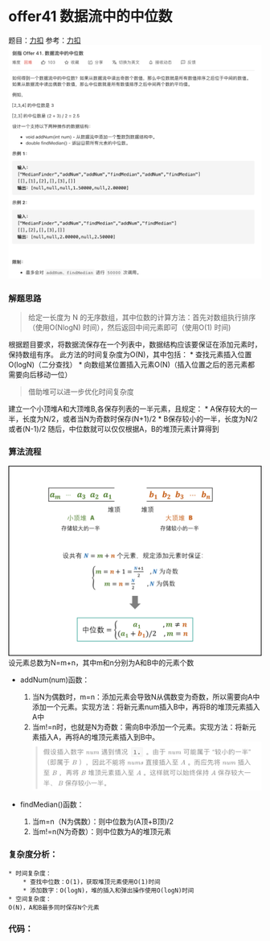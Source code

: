 # offer41 数据流中的中位数
题目：[力扣](https://leetcode-cn.com/problems/shu-ju-liu-zhong-de-zhong-wei-shu-lcof/)
参考：[力扣](https://leetcode-cn.com/problems/shu-ju-liu-zhong-de-zhong-wei-shu-lcof/solution/mian-shi-ti-41-shu-ju-liu-zhong-de-zhong-wei-shu-y/)
![](offer41%20%E6%95%B0%E6%8D%AE%E6%B5%81%E4%B8%AD%E7%9A%84%E4%B8%AD%E4%BD%8D%E6%95%B0/%E6%88%AA%E5%B1%8F2021-02-24%2014.46.14.png)
### 解题思路
> 给定一长度为 N 的无序数组，其中位数的计算方法：首先对数组执行排序（使用O(NlogN) 时间），然后返回中间元素即可（使用O(1) 时间)  

根据题目要求，将数据流保存在一个列表中，数据结构应该要保证在添加元素时，保持数组有序。
此方法的时间复杂度为O(N)，其中包括：
	* 查找元素插入位置O(logN)（二分查找）
	* 向数组某位置插入元素O(N)（插入位置之后的恶元素都需要向后移动一位）

> 借助堆可以进一步优化时间复杂度  

建立一个小顶堆A和大顶堆B,各保存列表的一半元素，且规定：
	* A保存较大的一半，长度为N/2，或者当N为奇数时保存(N+1)/2
	* B保存较小的一半，长度为N/2或者(N-1)/2
随后，中位数就可以仅仅根据A，B的堆顶元素计算得到

### 算法流程
![](offer41%20%E6%95%B0%E6%8D%AE%E6%B5%81%E4%B8%AD%E7%9A%84%E4%B8%AD%E4%BD%8D%E6%95%B0/A33EB150-790A-470C-AB70-9D3FEC82210B.png)
设元素总数为N=m+n，其中m和n分别为A和B中的元素个数
* addNum(num)函数：
	1. 当N为偶数时，m=n：添加元素会导致N从偶数变为奇数，所以需要向A中添加一个元素。实现方法：将新元素num插入B中，再将B的堆顶元素插入A中
	2. 当m!=n时，也就是N为奇数：需向B中添加一个元素。实现方法：将新元素插入A，再将A的堆顶元素插入到B中。
![](offer41%20%E6%95%B0%E6%8D%AE%E6%B5%81%E4%B8%AD%E7%9A%84%E4%B8%AD%E4%BD%8D%E6%95%B0/%E6%88%AA%E5%B1%8F2021-02-24%2015.03.03.png)

* findMedian()函数：
	1. 当m=n（N为偶数）：则中位数为(A顶+B顶)/2
	2. 当m!=n(N为奇数）：则中位数为A的堆顶元素

### 复杂度分析：
	* 时间复杂度：
		* 查找中位数：O(1)，获取堆顶元素使用O(1)时间
		* 添加数字：O(logN)，堆的插入和弹出操作使用O(logN)时间
	* 空间复杂度：
	O(N)，A和B最多同时保存N个元素

### 代码：





